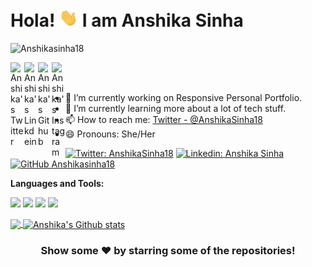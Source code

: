 # Hola! <img src="https://raw.githubusercontent.com/ABSphreak/ABSphreak/master/gifs/Hi.gif" width="30px"> I am Anshika Sinha

<p align="left"> <img src="https://komarev.com/ghpvc/?username=Anshikasinha18&label=Views&color=blue&style=plastic" alt="Anshikasinha18" /> </p>

<a href="https://twitter.com/AnshikaSinha18">
  <img align="left" alt="Anshika's Twitter" width="22px" src="https://assets.stickpng.com/thumbs/580b57fcd9996e24bc43c53e.png" />
</a>
<a href="www.linkedin.com/in/anshika-sinha18">
  <img align="left" alt="Anshika's Linkdein" width="22px" src="https://www.freepnglogos.com/uploads/linkedin-basic-round-social-logo-png-13.png" />
</a>
<a href="https://github.com/Anshikasinha18">
  <img align="left" alt="Anshika's Github" width="22px" src="https://cdn.jsdelivr.net/npm/simple-icons@v3/icons/github.svg" />
</a>
<a href="https://instagram.com/anshiika_sinha/">
  <img align="left" alt="Anshika's Instagram" width="22px" src="https://assets.stickpng.com/images/580b57fcd9996e24bc43c521.png" />
</a>



<br/>
<br/>



- 🔭 I’m currently working on Responsive Personal Portfolio.
- 🌱 I’m currently learning more about a lot of tech stuff.
- 📫 How to reach me: [Twitter - @AnshikaSinha18](https://twitter.com/AnshikaSinha18)
- 😄 Pronouns: She/Her

[![Twitter: AnshikaSinha18](https://img.shields.io/twitter/follow/AnshikaSinha18?style=social)](https://twitter.com/AnshikaSinha18)
[![Linkedin: Anshika Sinha](https://img.shields.io/badge/-AnshikaSinha18-blue?style=flat-square&logo=Linkedin&logoColor=white&link=https://www.linkedin.com/in/anshika-sinha-7b6260209/)](https://www.linkedin.com/in/anshika-sinha-7b6260209/)
[![GitHub Anshikasinha18](https://img.shields.io/github/followers/Anshiksinha18?label=follow&style=social)](https://github.com/Anshikasinha18)


**Languages and Tools:**  


<code><img height="20" src="https://upload.wikimedia.org/wikipedia/commons/thumb/6/61/HTML5_logo_and_wordmark.svg/1200px-HTML5_logo_and_wordmark.svg.png"></code>
<code><img height="20" src="https://upload.wikimedia.org/wikipedia/commons/thumb/d/d5/CSS3_logo_and_wordmark.svg/1200px-CSS3_logo_and_wordmark.svg.png"></code>
<code><img height="20" src="https://upload.wikimedia.org/wikipedia/commons/6/6a/JavaScript-logo.png"></code>
<code><img height="20" src="https://miro.medium.com/max/256/0*zNcjWYiZcJgreZAs.png"></code>




<a href="https://github.com/Anshikasinha18">
  <img align="center" src="https://github-readme-stats.vercel.app/api/top-langs/?username=Anshikasinha18&theme=light&hide_langs_below=1" />
</a>
<a href="https://github.com/Anshikasinha18">
 <img align="center" src="https://github-readme-stats.vercel.app/api?username=Anshikasinha18&show_icons=true&theme=light&line_height=27" alt="Anshika's Github stats"/>
</a>


<div align="center">

### Show some ❤️ by starring some of the repositories!

</div>

